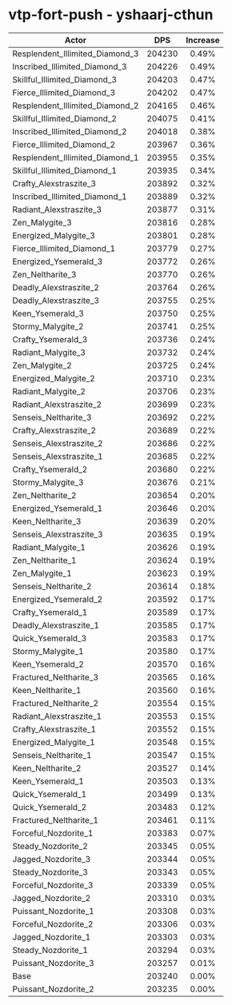 # vtp-fort-push - yshaarj-cthun
| Actor | DPS | Increase |
|---|:---:|:---:|
|Resplendent_Illimited_Diamond_3|204230|0.49%|
|Inscribed_Illimited_Diamond_3|204226|0.49%|
|Skillful_Illimited_Diamond_3|204203|0.47%|
|Fierce_Illimited_Diamond_3|204202|0.47%|
|Resplendent_Illimited_Diamond_2|204165|0.46%|
|Skillful_Illimited_Diamond_2|204075|0.41%|
|Inscribed_Illimited_Diamond_2|204018|0.38%|
|Fierce_Illimited_Diamond_2|203967|0.36%|
|Resplendent_Illimited_Diamond_1|203955|0.35%|
|Skillful_Illimited_Diamond_1|203935|0.34%|
|Crafty_Alexstraszite_3|203892|0.32%|
|Inscribed_Illimited_Diamond_1|203889|0.32%|
|Radiant_Alexstraszite_3|203877|0.31%|
|Zen_Malygite_3|203816|0.28%|
|Energized_Malygite_3|203801|0.28%|
|Fierce_Illimited_Diamond_1|203779|0.27%|
|Energized_Ysemerald_3|203772|0.26%|
|Zen_Neltharite_3|203770|0.26%|
|Deadly_Alexstraszite_2|203764|0.26%|
|Deadly_Alexstraszite_3|203755|0.25%|
|Keen_Ysemerald_3|203750|0.25%|
|Stormy_Malygite_2|203741|0.25%|
|Crafty_Ysemerald_3|203736|0.24%|
|Radiant_Malygite_3|203732|0.24%|
|Zen_Malygite_2|203725|0.24%|
|Energized_Malygite_2|203710|0.23%|
|Radiant_Malygite_2|203706|0.23%|
|Radiant_Alexstraszite_2|203699|0.23%|
|Senseis_Neltharite_3|203692|0.22%|
|Crafty_Alexstraszite_2|203689|0.22%|
|Senseis_Alexstraszite_2|203686|0.22%|
|Senseis_Alexstraszite_1|203685|0.22%|
|Crafty_Ysemerald_2|203680|0.22%|
|Stormy_Malygite_3|203676|0.21%|
|Zen_Neltharite_2|203654|0.20%|
|Energized_Ysemerald_1|203646|0.20%|
|Keen_Neltharite_3|203639|0.20%|
|Senseis_Alexstraszite_3|203635|0.19%|
|Radiant_Malygite_1|203626|0.19%|
|Zen_Neltharite_1|203624|0.19%|
|Zen_Malygite_1|203623|0.19%|
|Senseis_Neltharite_2|203614|0.18%|
|Energized_Ysemerald_2|203592|0.17%|
|Crafty_Ysemerald_1|203589|0.17%|
|Deadly_Alexstraszite_1|203585|0.17%|
|Quick_Ysemerald_3|203583|0.17%|
|Stormy_Malygite_1|203580|0.17%|
|Keen_Ysemerald_2|203570|0.16%|
|Fractured_Neltharite_3|203565|0.16%|
|Keen_Neltharite_1|203560|0.16%|
|Fractured_Neltharite_2|203554|0.15%|
|Radiant_Alexstraszite_1|203553|0.15%|
|Crafty_Alexstraszite_1|203552|0.15%|
|Energized_Malygite_1|203548|0.15%|
|Senseis_Neltharite_1|203547|0.15%|
|Keen_Neltharite_2|203527|0.14%|
|Keen_Ysemerald_1|203503|0.13%|
|Quick_Ysemerald_1|203499|0.13%|
|Quick_Ysemerald_2|203483|0.12%|
|Fractured_Neltharite_1|203461|0.11%|
|Forceful_Nozdorite_1|203383|0.07%|
|Steady_Nozdorite_2|203345|0.05%|
|Jagged_Nozdorite_3|203344|0.05%|
|Steady_Nozdorite_3|203343|0.05%|
|Forceful_Nozdorite_3|203339|0.05%|
|Jagged_Nozdorite_2|203310|0.03%|
|Puissant_Nozdorite_1|203308|0.03%|
|Forceful_Nozdorite_2|203306|0.03%|
|Jagged_Nozdorite_1|203303|0.03%|
|Steady_Nozdorite_1|203294|0.03%|
|Puissant_Nozdorite_3|203257|0.01%|
|Base|203240|0.00%|
|Puissant_Nozdorite_2|203235|0.00%|
